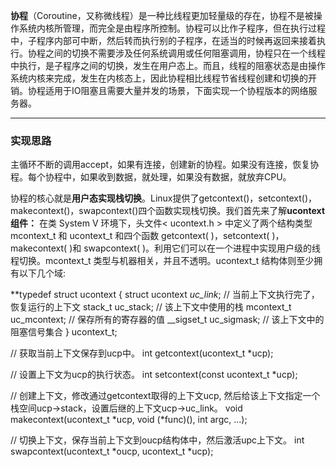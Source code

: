 **协程**（Coroutine，又称微线程）是一种比线程更加轻量级的存在，协程不是被操作系统内核所管理，而完全是由程序所控制。协程可以比作子程序，但在执行过程中，子程序内部可中断，然后转而执行别的子程序，在适当的时候再返回来接着执行。协程之间的切换不需要涉及任何系统调用或任何阻塞调用，协程只在一个线程中执行，是子程序之间的切换，发生在用户态上。而且，线程的阻塞状态是由操作系统内核来完成，发生在内核态上，因此协程相比线程节省线程创建和切换的开销。协程适用于IO阻塞且需要大量并发的场景，下面实现一个协程版本的网络服务器。
*****
### 实现思路
主循环不断的调用accept，如果有连接，创建新的协程。如果没有连接，恢复协程。每个协程中，如果收到数据，就处理，如果没有数据，就放弃CPU。

协程的核心就是**用户态实现栈切换**。Linux提供了getcontext()，setcontext()，makecontext()，swapcontext()四个函数实现栈切换。我们首先来了解**ucontext组件：**
    在类 System V 环境下，头文件< ucontext.h > 中定义了两个结构类型 mcontext_t 和 ucontext_t 和四个函数 getcontext( )，setcontext( )，makecontext( )和 swapcontext( )。利用它们可以在一个进程中实现用户级的线程切换。mcontext_t 类型与机器相关，并且不透明。ucontext_t 结构体则至少拥有以下几个域: 

**typedef struct ucontext {
    struct ucontext *uc_link*; // 当前上下文执行完了，恢复运行的上下文
    stack_t uc_stack;          // 该上下文中使用的栈
    mcontext_t uc_mcontext;    // 保存所有的寄存器的值
    __sigset_t uc_sigmask;     // 该上下文中的阻塞信号集合
} ucontext_t;

// 获取当前上下文保存到ucp中。
int getcontext(ucontext_t *ucp);  

// 设置上下文为ucp的执行状态。
int setcontext(const ucontext_t *ucp); 
 
 // 创建上下文，修改通过getcontext取得的上下文ucp, 然后给该上下文指定一个栈空间ucp->stack，设置后继的上下文ucp->uc_link。
void makecontext(ucontext_t *ucp, void (*func)(), int argc, ...);

// 切换上下文，保存当前上下文到oucp结构体中，然后激活upc上下文。
int swapcontext(ucontext_t *oucp, ucontext_t *ucp); 
